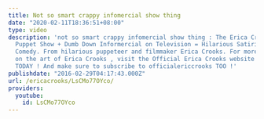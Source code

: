 ```yaml
---
title: Not so smart crappy infomercial show thing
date: "2020-02-11T18:36:51+08:00"
type: video
description: 'not so smart crappy infomercial show thing : The Erica Crooks Show Stupid
  Puppet Show + Dumb Down Informercial on Television = Hilarious Satirical Puppet
  Comedy. From hilarious puppeteer and filmmaker Erica Crooks. For more information
  on the art of Erica Crooks , visit the Official Erica Crooks website only on officialericcrooks.com
  TODAY ! And make sure to subscribe to officialericcrooks TOO !'
publishdate: "2016-02-29T04:17:43.000Z"
url: /ericacrooks/LsCMo77OYco/
providers:
  youtube:
    id: LsCMo77OYco
---
```

